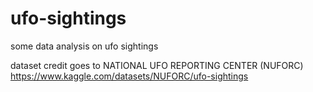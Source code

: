 # ufo-sightings
some data analysis on ufo sightings

dataset credit goes to NATIONAL UFO REPORTING CENTER (NUFORC)
https://www.kaggle.com/datasets/NUFORC/ufo-sightings 
